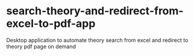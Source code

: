# search-theory-and-redirect-from-excel-to-pdf-app
Desktop application to automate theory search from excel and redirect to theory pdf page on demand
